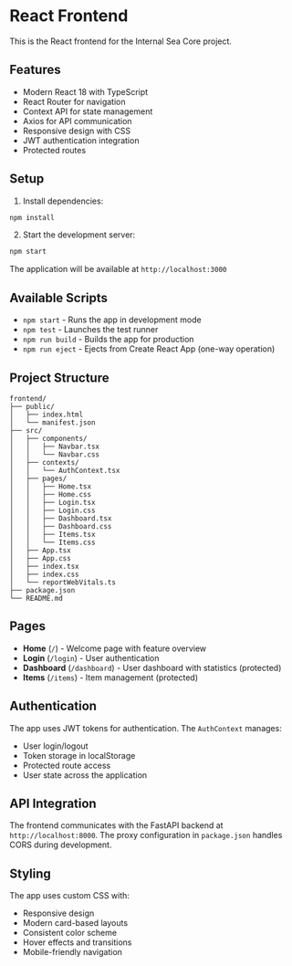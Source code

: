 # React Frontend

This is the React frontend for the Internal Sea Core project.

## Features

- Modern React 18 with TypeScript
- React Router for navigation
- Context API for state management
- Axios for API communication
- Responsive design with CSS
- JWT authentication integration
- Protected routes

## Setup

1. Install dependencies:
```bash
npm install
```

2. Start the development server:
```bash
npm start
```

The application will be available at `http://localhost:3000`

## Available Scripts

- `npm start` - Runs the app in development mode
- `npm test` - Launches the test runner
- `npm run build` - Builds the app for production
- `npm run eject` - Ejects from Create React App (one-way operation)

## Project Structure

```
frontend/
├── public/
│   ├── index.html
│   └── manifest.json
├── src/
│   ├── components/
│   │   ├── Navbar.tsx
│   │   └── Navbar.css
│   ├── contexts/
│   │   └── AuthContext.tsx
│   ├── pages/
│   │   ├── Home.tsx
│   │   ├── Home.css
│   │   ├── Login.tsx
│   │   ├── Login.css
│   │   ├── Dashboard.tsx
│   │   ├── Dashboard.css
│   │   ├── Items.tsx
│   │   └── Items.css
│   ├── App.tsx
│   ├── App.css
│   ├── index.tsx
│   ├── index.css
│   └── reportWebVitals.ts
├── package.json
└── README.md
```

## Pages

- **Home** (`/`) - Welcome page with feature overview
- **Login** (`/login`) - User authentication
- **Dashboard** (`/dashboard`) - User dashboard with statistics (protected)
- **Items** (`/items`) - Item management (protected)

## Authentication

The app uses JWT tokens for authentication. The `AuthContext` manages:
- User login/logout
- Token storage in localStorage
- Protected route access
- User state across the application

## API Integration

The frontend communicates with the FastAPI backend at `http://localhost:8000`. The proxy configuration in `package.json` handles CORS during development.

## Styling

The app uses custom CSS with:
- Responsive design
- Modern card-based layouts
- Consistent color scheme
- Hover effects and transitions
- Mobile-friendly navigation 